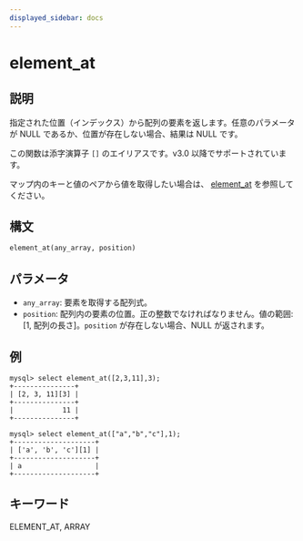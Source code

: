 ```yaml
---
displayed_sidebar: docs
---
```


# element_at

## 説明

指定された位置（インデックス）から配列の要素を返します。任意のパラメータが NULL であるか、位置が存在しない場合、結果は NULL です。

この関数は添字演算子 `[]` のエイリアスです。v3.0 以降でサポートされています。

マップ内のキーと値のペアから値を取得したい場合は、 [element_at](../map-functions/element_at.md) を参照してください。

## 構文

```Haskell
element_at(any_array, position)
```

## パラメータ

- `any_array`: 要素を取得する配列式。
- `position`: 配列内の要素の位置。正の整数でなければなりません。値の範囲: [1, 配列の長さ]。`position` が存在しない場合、NULL が返されます。

## 例

```plain text
mysql> select element_at([2,3,11],3);
+---------------+
| [2, 3, 11][3] |
+---------------+
|            11 |
+---------------+

mysql> select element_at(["a","b","c"],1);
+--------------------+
| ['a', 'b', 'c'][1] |
+--------------------+
| a                  |
+--------------------+
```

## キーワード

ELEMENT_AT, ARRAY